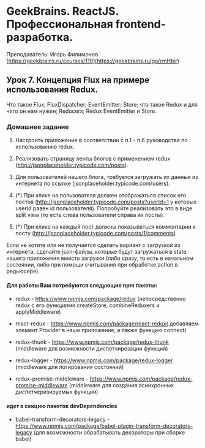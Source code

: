 # GeekBrains. ReactJS. Профессиональная frontend-разработка.
Преподаватель: Игорь Филимонов.
<br>[https://geekbrains.ru/courses/119](https://geekbrains.ru/go/rmHbir)

## Урок 7. Концепция Flux на примере использования Redux.
Что такое Flux; FluxDispatcher; EventEmitter; Store; что такое Redux и для чего он нам нужен; Reducers; Redux EventEmitter и Store.

### Домашнее задание

1. Настроить приложение в соответствии с п.1 - п.6 руководства по использованию redux.

2. Реализовать страницу ленты блогов с применением redux (http://jsonplaceholder.typicode.com/posts).

3. Для пользователей нашего блога, требуется загружать их данные из интернета по ссылке (jsonplaceholder.typicode.com/users).

4. (*) При клике на пользователя должен отображаться список его постов (http://jsonplaceholder.typicode.com/posts?userId=1 у которых userId равен id пользователя). Попробуйте реализовать это в виде split view (то есть слева пользователи справа их посты).

5. (*) При клике на каждый пост должны показываться комментарии к посту (http://jsonplaceholder.typicode.com/posts/1/comments)

Если не хотите или не получается сделать вариант с загрузкой из интернета, сделайте json-файлы, которые будут загружаться в state нашего приложения вместо загрузки (либо сразу, то есть в начальном состоянии, либо при помощи считывания при обработке action в редьюсере).

#### Для работы Вам потребуются следующие npm пакеты:

- redux - https://www.npmjs.com/package/redux (непосредственно redux с его функциями createStore, combineReduxers и applyMiddleware)

- react-redux - https://www.npmjs.com/package/react-redux( добавляем элемент Provider в наше приложение, а также функцию connect)

- redux-thunk - https://www.npmjs.com/package/redux-thunk (middleware для возможности диспетчирезации функций)

- redux-logger - https://www.npmjs.com/package/redux-logger (middleware для логирования состояний)

- redux-promise-middleware - https://www.npmjs.com/package/redux-promise-middleware (middleware для
создания асинхронных диспетчеризируемых функций)

#### идет в секцию пакетов devDependencies

- babel-transform-decorators-legacy - https://www.npmjs.com/package/babel-plugin-transform-decorators-legacy (для возможности
обрабатывать декораторы при сборке babel)